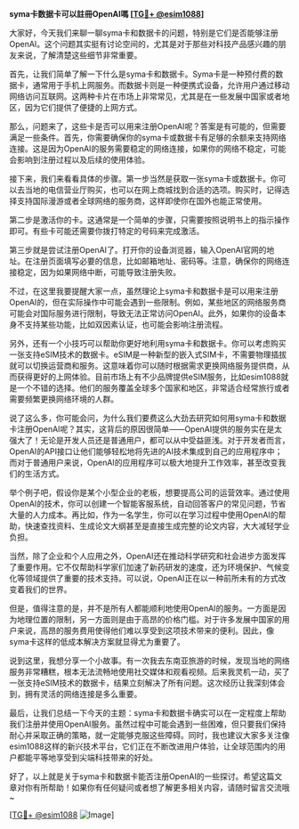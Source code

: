 **syma卡数据卡可以註冊OpenAI嗎 [[TG💪+ @esim1088](https://t.me/s/esim1088)]**

大家好，今天我们来聊一聊syma卡和数据卡的问题，特别是它们是否能够注册OpenAI。这个问题其实挺有讨论空间的，尤其是对于那些对科技产品感兴趣的朋友来说，了解清楚这些细节非常重要。

首先，让我们简单了解一下什么是syma卡和数据卡。Syma卡是一种预付费的数据卡，通常用于手机上网服务。而数据卡则是一种便携式设备，允许用户通过移动网络访问互联网。这两种卡片在市场上非常常见，尤其是在一些发展中国家或者地区，因为它们提供了便捷的上网方式。

那么，问题来了，这些卡是否可以用来注册OpenAI呢？答案是有可能的，但需要满足一些条件。首先，你需要确保你的syma卡或数据卡有足够的余额来支持网络连接。这是因为OpenAI的服务需要稳定的网络连接，如果你的网络不稳定，可能会影响到注册过程以及后续的使用体验。

接下来，我们来看看具体的步骤。第一步当然是获取一张syma卡或数据卡。你可以去当地的电信营业厅购买，也可以在网上商城找到合适的选项。购买时，记得选择支持国际漫游或者全球网络的服务商，这样即使你在国外也能正常使用。

第二步是激活你的卡。这通常是一个简单的步骤，只需要按照说明书上的指示操作即可。有些卡可能还需要你拨打特定的号码来完成激活。

第三步就是尝试注册OpenAI了。打开你的设备浏览器，输入OpenAI官网的地址。在注册页面填写必要的信息，比如邮箱地址、密码等。注意，确保你的网络连接稳定，因为如果网络中断，可能导致注册失败。

不过，在这里我要提醒大家一点，虽然理论上syma卡和数据卡是可以用来注册OpenAI的，但在实际操作中可能会遇到一些限制。例如，某些地区的网络服务商可能会对国际服务进行限制，导致无法正常访问OpenAI。此外，如果你的设备本身不支持某些功能，比如双因素认证，也可能会影响注册流程。

另外，还有一个小技巧可以帮助你更好地利用syma卡和数据卡。你可以考虑购买一张支持eSIM技术的数据卡。eSIM是一种新型的嵌入式SIM卡，不需要物理插拔就可以切换运营商和服务。这意味着你可以随时根据需求更换网络服务提供商，从而获得更好的上网体验。目前市场上有不少品牌提供eSIM服务，比如esim1088就是一个不错的选择。他们的服务覆盖全球多个国家和地区，非常适合经常旅行或者需要频繁更换网络环境的人群。

说了这么多，你可能会问，为什么我们要费这么大劲去研究如何用syma卡和数据卡注册OpenAI呢？其实，这背后的原因很简单——OpenAI提供的服务实在是太强大了！无论是开发人员还是普通用户，都可以从中受益匪浅。对于开发者而言，OpenAI的API接口让他们能够轻松地将先进的AI技术集成到自己的应用程序中；而对于普通用户来说，OpenAI的应用程序可以极大地提升工作效率，甚至改变我们的生活方式。

举个例子吧，假设你是某个小型企业的老板，想要提高公司的运营效率。通过使用OpenAI的技术，你可以创建一个智能客服系统，自动回答客户的常见问题，节省大量的人力成本。再比如，作为一名学生，你可以在学习过程中使用OpenAI的帮助，快速查找资料、生成论文大纲甚至是直接生成完整的论文内容，大大减轻学业负担。

当然，除了企业和个人应用之外，OpenAI还在推动科学研究和社会进步方面发挥了重要作用。它不仅帮助科学家们加速了新药研发的速度，还为环境保护、气候变化等领域提供了重要的技术支持。可以说，OpenAI正在以一种前所未有的方式改变着我们的世界。

但是，值得注意的是，并不是所有人都能顺利地使用OpenAI的服务。一方面是因为地理位置的限制，另一方面则是由于高昂的价格门槛。对于许多发展中国家的用户来说，高昂的服务费用使得他们难以享受到这项技术带来的便利。因此，像syma卡这样的低成本解决方案就显得尤为重要了。

说到这里，我想分享一个小故事。有一次我去东南亚旅游的时候，发现当地的网络服务非常糟糕，根本无法流畅地使用社交媒体和观看视频。后来我灵机一动，买了一张支持eSIM技术的数据卡，结果立刻解决了所有问题。这次经历让我深刻体会到，拥有灵活的网络连接是多么重要。

最后，让我们总结一下今天的主题：syma卡和数据卡确实可以在一定程度上帮助我们注册并使用OpenAI服务。虽然过程中可能会遇到一些困难，但只要我们保持耐心并采取正确的策略，就一定能够克服这些障碍。同时，我也建议大家多关注像esim1088这样的新兴技术平台，它们正在不断改进用户体验，让全球范围内的用户都能平等地享受到尖端科技带来的好处。

好了，以上就是关于syma卡和数据卡能否注册OpenAI的一些探讨。希望这篇文章对你有所帮助！如果你有任何疑问或者想了解更多相关内容，请随时留言交流哦~

[[TG💪+ @esim1088](https://t.me/s/esim1088) ![Image](https://i.postimg.cc/4NQfJmqS/Snipaste-2025-05-13-00-14-12.png)]